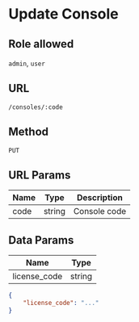 # Update Console

## Role allowed
`admin`, `user`

## URL
`/consoles/:code`

## Method
`PUT`

## URL Params
| Name | Type | Description |
| --- | --- | --- |
| code | string | Console code |

## Data Params
| Name | Type |
| --- | --- |
| license_code | string |

```json
{
    "license_code": "..."
}
```